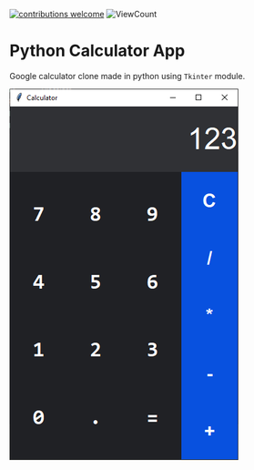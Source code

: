 [![contributions welcome](https://img.shields.io/badge/contributions-welcome-brightgreen.svg?style=flat)](https://github.com/sourhub226/python-calculator-gui/issues)
![ViewCount](https://views.whatilearened.today/views/github/sourhub226/python-calculator-gui.svg)

# Python Calculator App
Google calculator clone made in python using `Tkinter` module.

![gui](preview.png)
